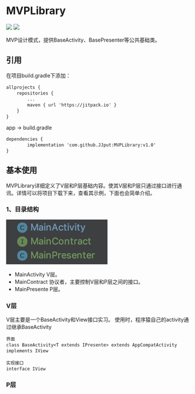 # MVPLibrary
![](https://img.shields.io/badge/release-v1.0-green.svg)  ![](https://img.shields.io/badge/%E4%BD%9C%E8%80%85-JJput-brightgreen.svg)

MVP设计模式，提供BaseActivity、BasePresenter等公共基础类。


## 引用

在项目build.gradle下添加：

	allprojects {
		repositories {
			...
			maven { url 'https://jitpack.io' }
		}
	}

app -> build.gradle

	dependencies {
	        implementation 'com.github.JJput:MVPLibrary:v1.0'
	}

## 基本使用
MVPLibrary详细定义了V层和P层基础内容。使其V层和P层只通过接口进行通讯。详情可以将项目下载下来，查看其示例，下面也会简单介绍。

### 1、目录结构

![](https://github.com/JJput/MVPLibrary/blob/master/app/src/main/res/drawable/img1.png?raw=true)


* MainActivity V层。
* MainContract 协议者，主要控制V层和P层之间的接口。
* MainPresente P层。


### V层

V层主要是一个BaseActivity和View接口实习。
使用时，程序猿自己的activity通过继承BaseActivity

    界面
    class BaseActivity<T extends IPresente> extends AppCompatActivity implements IView
    
    实现接口
    interface IView

### P层




